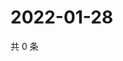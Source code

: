 # 2022-01-28

共 0 条

<!-- BEGIN WEIBO -->
<!-- 最后更新时间 Fri Jan 28 2022 12:00:45 GMT+0800 (China Standard Time) -->

<!-- END WEIBO -->
